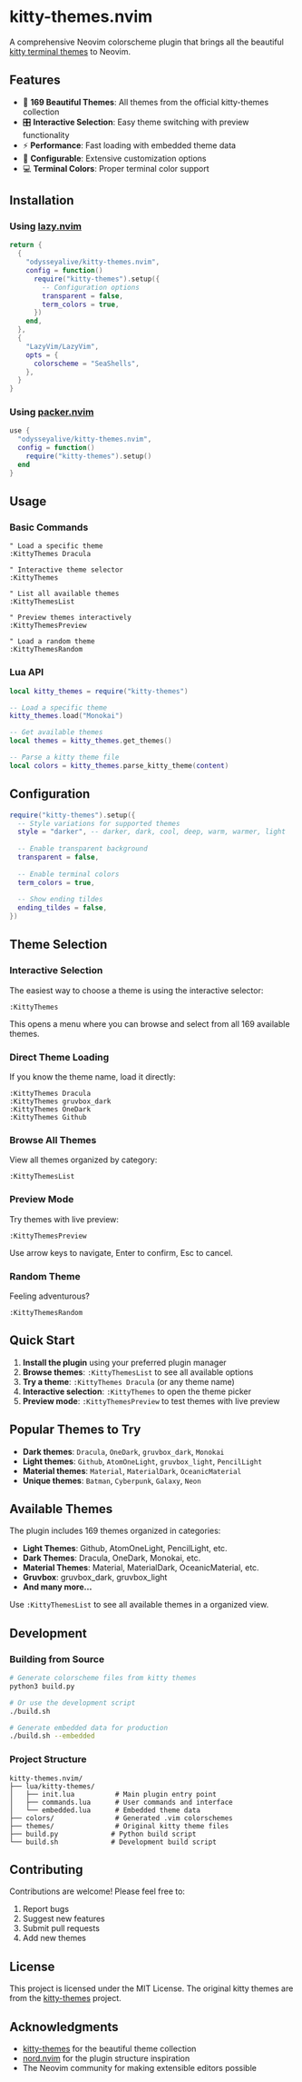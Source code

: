 # kitty-themes.nvim

A comprehensive Neovim colorscheme plugin that brings all the beautiful [kitty terminal themes](https://github.com/kovidgoyal/kitty-themes) to Neovim.

## Features

- 🎨 **169 Beautiful Themes**: All themes from the official kitty-themes collection
- 🎛️ **Interactive Selection**: Easy theme switching with preview functionality
- ⚡ **Performance**: Fast loading with embedded theme data
- 🔧 **Configurable**: Extensive customization options
- 💻 **Terminal Colors**: Proper terminal color support

## Installation

### Using [lazy.nvim](https://github.com/folke/lazy.nvim)

```lua
return {
  {
    "odysseyalive/kitty-themes.nvim",
    config = function()
      require("kitty-themes").setup({
        -- Configuration options
        transparent = false,
        term_colors = true,
      })
    end,
  },
  {
    "LazyVim/LazyVim",
    opts = {
      colorscheme = "SeaShells",
    },
  }
}
```

### Using [packer.nvim](https://github.com/wbthomason/packer.nvim)

```lua
use {
  "odysseyalive/kitty-themes.nvim",
  config = function()
    require("kitty-themes").setup()
  end
}
```

## Usage

### Basic Commands

```vim
" Load a specific theme
:KittyThemes Dracula

" Interactive theme selector
:KittyThemes

" List all available themes
:KittyThemesList

" Preview themes interactively
:KittyThemesPreview

" Load a random theme
:KittyThemesRandom
```

### Lua API

```lua
local kitty_themes = require("kitty-themes")

-- Load a specific theme
kitty_themes.load("Monokai")

-- Get available themes
local themes = kitty_themes.get_themes()

-- Parse a kitty theme file
local colors = kitty_themes.parse_kitty_theme(content)
```

## Configuration

```lua
require("kitty-themes").setup({
  -- Style variations for supported themes
  style = "darker", -- darker, dark, cool, deep, warm, warmer, light
  
  -- Enable transparent background
  transparent = false,
  
  -- Enable terminal colors
  term_colors = true,
  
  -- Show ending tildes
  ending_tildes = false,
})
```

## Theme Selection

### Interactive Selection

The easiest way to choose a theme is using the interactive selector:

```vim
:KittyThemes
```

This opens a menu where you can browse and select from all 169 available themes.

### Direct Theme Loading

If you know the theme name, load it directly:

```vim
:KittyThemes Dracula
:KittyThemes gruvbox_dark  
:KittyThemes OneDark
:KittyThemes Github
```

### Browse All Themes

View all themes organized by category:

```vim
:KittyThemesList
```

### Preview Mode

Try themes with live preview:

```vim
:KittyThemesPreview
```

Use arrow keys to navigate, Enter to confirm, Esc to cancel.

### Random Theme

Feeling adventurous?

```vim
:KittyThemesRandom
```

## Quick Start

1. **Install the plugin** using your preferred plugin manager
2. **Browse themes**: `:KittyThemesList` to see all available options
3. **Try a theme**: `:KittyThemes Dracula` (or any theme name)  
4. **Interactive selection**: `:KittyThemes` to open the theme picker
5. **Preview mode**: `:KittyThemesPreview` to test themes with live preview

## Popular Themes to Try

- **Dark themes**: `Dracula`, `OneDark`, `gruvbox_dark`, `Monokai`
- **Light themes**: `Github`, `AtomOneLight`, `gruvbox_light`, `PencilLight`  
- **Material themes**: `Material`, `MaterialDark`, `OceanicMaterial`
- **Unique themes**: `Batman`, `Cyberpunk`, `Galaxy`, `Neon`

## Available Themes

The plugin includes 169 themes organized in categories:

- **Light Themes**: Github, AtomOneLight, PencilLight, etc.
- **Dark Themes**: Dracula, OneDark, Monokai, etc.  
- **Material Themes**: Material, MaterialDark, OceanicMaterial, etc.
- **Gruvbox**: gruvbox_dark, gruvbox_light
- **And many more...**

Use `:KittyThemesList` to see all available themes in a organized view.

## Development

### Building from Source

```bash
# Generate colorscheme files from kitty themes
python3 build.py

# Or use the development script
./build.sh

# Generate embedded data for production
./build.sh --embedded
```

### Project Structure

```
kitty-themes.nvim/
├── lua/kitty-themes/
│   ├── init.lua          # Main plugin entry point
│   ├── commands.lua      # User commands and interface
│   └── embedded.lua      # Embedded theme data
├── colors/               # Generated .vim colorschemes
├── themes/               # Original kitty theme files
├── build.py             # Python build script
└── build.sh             # Development build script
```

## Contributing

Contributions are welcome! Please feel free to:

1. Report bugs
2. Suggest new features  
3. Submit pull requests
4. Add new themes

## License

This project is licensed under the MIT License. The original kitty themes are from the [kitty-themes](https://github.com/kovidgoyal/kitty-themes) project.

## Acknowledgments

- [kitty-themes](https://github.com/kovidgoyal/kitty-themes) for the beautiful theme collection
- [nord.nvim](https://github.com/shaunsingh/nord.nvim) for the plugin structure inspiration
- The Neovim community for making extensible editors possible
